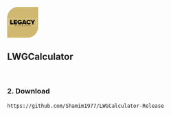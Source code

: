 <img src="appicon.png" alt="LWGCalculator" width="72">

## LWGCalculator


<br>


### 2. Download

```
https://github.com/Shamim1977/LWGCalculator-Release
```
